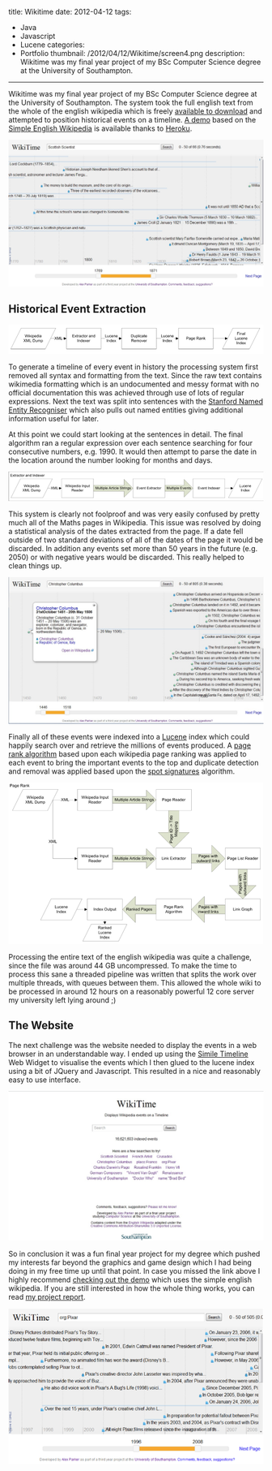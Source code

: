 title: Wikitime
date: 2012-04-12
tags:
- Java
- Javascript
- Lucene
categories:
- Portfolio
thumbnail: /2012/04/12/Wikitime/screen4.png
description: Wikitime was my final year project of my BSc Computer Science degree at the University of Southampton.
---

Wikitime was my final year project of my BSc Computer Science degree at the University of Southampton. The system took the full english text from the whole of the english wikipedia which is freely [available to download](http://en.wikipedia.org/wiki/Wikipedia:Database_download#English-language_Wikipedia) and attempted to position historical events on a timeline. [A demo](http://wikitime.herokuapp.com/) based on the [Simple English Wikipedia](http://simple.wikipedia.org/wiki/Main_Page) is available thanks to [Heroku](https://www.heroku.com/).

![Famous Scottish Scientists](/2012/04/12/Wikitime/screen1.jpg)

Historical Event Extraction
---------------------------

![Extraction Overview](/2012/04/12/Wikitime/diagram1.png)

To generate a timeline of every event in history the processing system first removed all syntax and formatting from the text. Since the raw text contains wikimedia formatting which is an undocumented and messy format with no official documentation this was achieved through use of lots of regular expressions. Next the text was split into sentences with the [Stanford Named Entity Recogniser](http://nlp.stanford.edu/ner/) which also pulls out named entities giving additional information useful for later.

At this point we could start looking at the sentences in detail. The final algorithm ran a regular expression over each sentence searching for four consecutive numbers, e.g. 1990. It would then attempt to parse the date in the location around the number looking for months and days.

![Event Extraction and Indexing](/2012/04/12/Wikitime/diagram2.png)

This system is clearly not foolproof and was very easily confused by pretty much all of the Maths pages in Wikipedia. This issue was resolved by doing a statistical analysis of the dates extracted from the page. If a date fell outside of two standard deviations of all of the dates of the page it would be discarded. In addition any events set more than 50 years in the future (e.g. 2050) or with negative years would be discarded. This really helped to clean things up.

![The Life of Christopher Columbus](/2012/04/12/Wikitime/screen2.jpg)

Finally all of these events were indexed into a [Lucene](http://lucene.apache.org/) index which could happily search over and retrieve the millions of events produced. A [page rank algorithm](http://en.wikipedia.org/wiki/PageRank) based upon each wikipedia page ranking was applied to each event to bring the important events to the top and duplicate detection and removal was applied based upon the [spot signatures](http://doi.acm.org/10.1145/1390334.1390431) algorithm.

![Page Rank Algorithm](/2012/04/12/Wikitime/diagram3.png)

Processing the entire text of the english wikipedia was quite a challenge, since the file was around 44 GB uncompressed. To make the time to process this sane a threaded pipeline was written that splits the work over multiple threads, with queues between them. This allowed the whole wiki to be processed in around 12 hours on a reasonably powerful 12 core server my university left lying around ;)

The Website
-----------

The next challenge was the website needed to display the events in a web browser in an understandable way. I ended up using the [Simile Timeline](http://simile-widgets.org/timeline/) Web Widget to visualise the events which I then glued to the lucene index using a bit of JQuery and Javascript. This resulted in a nice and reasonably easy to use interface.

![Website Homepage](/2012/04/12/Wikitime/screen3.jpg)

So in conclusion it was a fun final year project for my degree which pushed my interests far beyond the graphics and game design which I had being doing in my free time up until that point. In case you missed the link above I highly recommend [checking out the demo](http://wikitime.herokuapp.com/) which uses the simple english wikipedia. If you are still interested in how the whole thing works, you can read [my project report](/2012/04/12/Wikitime/finalreport.pdf).

![Pixar](/2012/04/12/Wikitime/screen4.png)